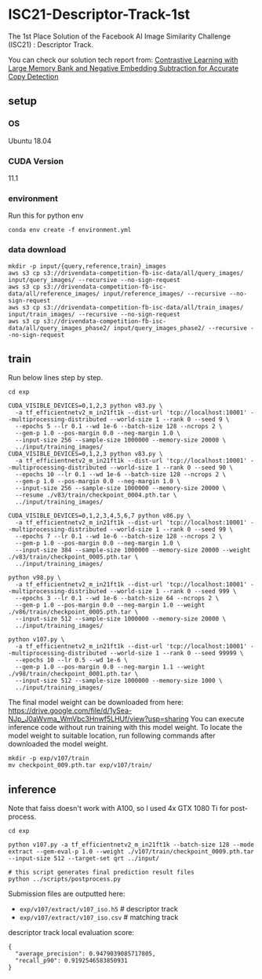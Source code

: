# ISC21-Descriptor-Track-1st

The 1st Place Solution of the Facebook AI Image Similarity Challenge (ISC21) : Descriptor Track.

You can check our solution tech report from: [Contrastive Learning with Large Memory Bank and Negative Embedding Subtraction for Accurate Copy Detection](https://arxiv.org/abs/2112.04323)

## setup

### OS
Ubuntu 18.04

### CUDA Version
11.1

### environment

Run this for python env

```
conda env create -f environment.yml
```

### data download

```
mkdir -p input/{query,reference,train}_images
aws s3 cp s3://drivendata-competition-fb-isc-data/all/query_images/ input/query_images/ --recursive --no-sign-request
aws s3 cp s3://drivendata-competition-fb-isc-data/all/reference_images/ input/reference_images/ --recursive --no-sign-request
aws s3 cp s3://drivendata-competition-fb-isc-data/all/train_images/ input/train_images/ --recursive --no-sign-request
aws s3 cp s3://drivendata-competition-fb-isc-data/all/query_images_phase2/ input/query_images_phase2/ --recursive --no-sign-request
```

## train

Run below lines step by step.

```
cd exp

CUDA_VISIBLE_DEVICES=0,1,2,3 python v83.py \
  -a tf_efficientnetv2_m_in21ft1k --dist-url 'tcp://localhost:10001' --multiprocessing-distributed --world-size 1 --rank 0 --seed 9 \
  --epochs 5 --lr 0.1 --wd 1e-6 --batch-size 128 --ncrops 2 \
  --gem-p 1.0 --pos-margin 0.0 --neg-margin 1.0 \
  --input-size 256 --sample-size 1000000 --memory-size 20000 \
  ../input/training_images/
CUDA_VISIBLE_DEVICES=0,1,2,3 python v83.py \
  -a tf_efficientnetv2_m_in21ft1k --dist-url 'tcp://localhost:10001' --multiprocessing-distributed --world-size 1 --rank 0 --seed 90 \
  --epochs 10 --lr 0.1 --wd 1e-6 --batch-size 128 --ncrops 2 \
  --gem-p 1.0 --pos-margin 0.0 --neg-margin 1.0 \
  --input-size 256 --sample-size 1000000 --memory-size 20000 \
  --resume ./v83/train/checkpoint_0004.pth.tar \
  ../input/training_images/

CUDA_VISIBLE_DEVICES=0,1,2,3,4,5,6,7 python v86.py \
  -a tf_efficientnetv2_m_in21ft1k --dist-url 'tcp://localhost:10001' --multiprocessing-distributed --world-size 1 --rank 0 --seed 99 \
  --epochs 7 --lr 0.1 --wd 1e-6 --batch-size 128 --ncrops 2 \
  --gem-p 1.0 --pos-margin 0.0 --neg-margin 1.0 \
  --input-size 384 --sample-size 1000000 --memory-size 20000 --weight ./v83/train/checkpoint_0005.pth.tar \
  ../input/training_images/

python v98.py \
  -a tf_efficientnetv2_m_in21ft1k --dist-url 'tcp://localhost:10001' --multiprocessing-distributed --world-size 1 --rank 0 --seed 999 \
  --epochs 3 --lr 0.1 --wd 1e-6 --batch-size 64 --ncrops 2 \
  --gem-p 1.0 --pos-margin 0.0 --neg-margin 1.0 --weight ./v86/train/checkpoint_0005.pth.tar \
  --input-size 512 --sample-size 1000000 --memory-size 20000 \
  ../input/training_images/

python v107.py \
  -a tf_efficientnetv2_m_in21ft1k --dist-url 'tcp://localhost:10001' --multiprocessing-distributed --world-size 1 --rank 0 --seed 99999 \
  --epochs 10 --lr 0.5 --wd 1e-6 \
  --gem-p 1.0 --pos-margin 0.0 --neg-margin 1.1 --weight ./v98/train/checkpoint_0001.pth.tar \
  --input-size 512 --sample-size 1000000 --memory-size 1000 \
  ../input/training_images/
```

The final model weight can be downloaded from here: https://drive.google.com/file/d/1ySea-NJp_J0aWvma_WmVbc3Hnwf5LHUf/view?usp=sharing
You can execute inference code without run training with this model weight.
To locate the model weight to suitable location, run following commands after downloaded the model weight.

```
mkdir -p exp/v107/train
mv checkpoint_009.pth.tar exp/v107/train/
```

## inference

Note that faiss doesn't work with A100, so I used 4x GTX 1080 Ti for post-process.

```
cd exp

python v107.py -a tf_efficientnetv2_m_in21ft1k --batch-size 128 --mode extract --gem-eval-p 1.0 --weight ./v107/train/checkpoint_0009.pth.tar --input-size 512 --target-set qrt ../input/

# this script generates final prediction result files
python ../scripts/postprocess.py
```

Submission files are outputted here:

- `exp/v107/extract/v107_iso.h5`  # descriptor track
- `exp/v107/extract/v107_iso.csv`  # matching track

descriptor track local evaluation score:

```
{
  "average_precision": 0.9479039085717805,
  "recall_p90": 0.9192546583850931
}
```
